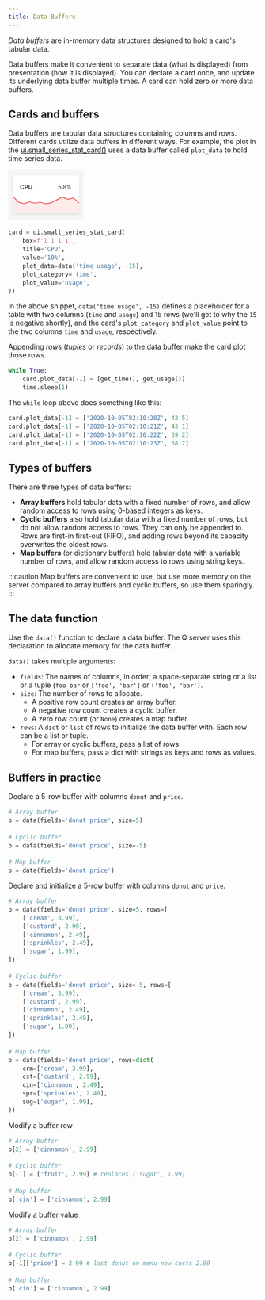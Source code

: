 ```yaml
---
title: Data Buffers
---
```


*Data buffers* are in-memory data structures designed to hold a card's tabular data. 

Data buffers make it convenient to separate data (what is displayed) from presentation (how it is displayed). You can declare a card once, and update its underlying data buffer multiple times. A card can hold zero or more data buffers. 

## Cards and buffers

Data buffers are tabular data structures containing columns and rows. Different cards utilize data buffers in different ways. For example, the plot in the [ui.small_series_stat_card()](./api/ui#small_series_stat_card) uses a data buffer called `plot_data` to hold time series data.

![CPU Usage](assets/buffers__series-card.png)

```py {5-7} 
card = ui.small_series_stat_card(
    box=f'1 1 1 1',
    title='CPU',
    value='10%',
    plot_data=data('time usage', -15),
    plot_category='time',
    plot_value='usage',
))
```

In the above snippet, `data('time usage', -15)` defines a placeholder for a table with two columns (`time` and `usage`) and 15 rows (we'll get to why the `15` is negative shortly), and the card's `plot_category` and `plot_value` point to the two columns `time` and `usage`, respectively.

Appending *rows* (*tuples* or *records*) to the data buffer make the card plot those rows.

```py {2} 
while True:
    card.plot_data[-1] = [get_time(), get_usage()]
    time.sleep(1)
```

The `while` loop above does something like this:

```py
card.plot_data[-1] = ['2020-10-05T02:10:20Z', 42.5]
card.plot_data[-1] = ['2020-10-05T02:10:21Z', 43.1]
card.plot_data[-1] = ['2020-10-05T02:10:22Z', 39.2]
card.plot_data[-1] = ['2020-10-05T02:10:23Z', 38.7]
```

## Types of buffers

There are three types of data buffers:

- **Array buffers** hold tabular data with a fixed number of rows, and allow random access to rows using 0-based integers as keys.
- **Cyclic buffers** also hold tabular data with a fixed number of rows, but do not allow random access to rows. They can only be appended to. Rows are first-in first-out (FIFO), and adding rows beyond its capacity overwrites the oldest rows.
- **Map buffers** (or dictionary buffers) hold tabular data with a variable number of rows, and allow random access to rows using string keys.

:::caution
Map buffers are convenient to use, but use more memory on the server compared to array buffers and cyclic buffers, so use them sparingly.
:::

## The data function

Use the `data()` function to declare a data buffer. The Q server uses this declaration to allocate memory for the data buffer.

`data()` takes multiple arguments:

- `fields`: The names of columns, in order; a space-separate string or a list or a tuple (`foo bar` or `['foo', 'bar']` or `('foo', 'bar')`.
- `size`: The number of rows to allocate.
    - A positive row count creates an array buffer.
    - A negative row count creates a cyclic buffer.
    - A zero row count (or `None`) creates a map buffer.
- `rows`: A `dict` or `list` of rows to initialize the data buffer with. Each row can be a list or tuple. 
    - For array or cyclic buffers, pass a list of rows.
    - For map buffers, pass a dict with strings as keys and rows as values.

## Buffers in practice

Declare a 5-row buffer with columns `donut` and `price`.

```py 
# Array buffer
b = data(fields='donut price', size=5)

# Cyclic buffer
b = data(fields='donut price', size=-5)

# Map buffer
b = data(fields='donut price')
```

Declare and initialize a 5-row buffer with columns `donut` and `price`.
```py 
# Array buffer
b = data(fields='donut price', size=5, rows=[
    ['cream', 3.99],
    ['custard', 2.99],
    ['cinnamon', 2.49],
    ['sprinkles', 2.49],
    ['sugar', 1.99],
])

# Cyclic buffer
b = data(fields='donut price', size=-5, rows=[
    ['cream', 3.99],
    ['custard', 2.99],
    ['cinnamon', 2.49],
    ['sprinkles', 2.49],
    ['sugar', 1.99],
])

# Map buffer
b = data(fields='donut price', rows=dict(
    crm=['cream', 3.99],
    cst=['custard', 2.99],
    cin=['cinnamon', 2.49],
    spr=['sprinkles', 2.49],
    sug=['sugar', 1.99],
))
```

Modify a buffer row
```py 
# Array buffer
b[2] = ['cinnamon', 2.99]

# Cyclic buffer
b[-1] = ['fruit', 2.99] # replaces ['sugar', 1.99]

# Map buffer
b['cin'] = ['cinnamon', 2.99]
```

Modify a buffer value

```py 
# Array buffer
b[2] = ['cinnamon', 2.99]

# Cyclic buffer
b[-1]['price'] = 2.99 # last donut on menu now costs 2.99

# Map buffer
b['cin'] = ['cinnamon', 2.99]
```








